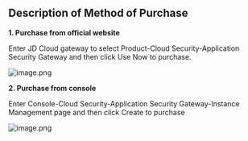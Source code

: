 ## Description of Method of Purchase

**1. Purchase from official website**

Enter JD Cloud gateway to select Product-Cloud Security-Application Security Gateway and then click Use Now to purchase.

![image.png](https://github.com/jdcloudcom/cn/tree/edit/image/AppliAcation-Security-Gateway/bug01.png)

**2. Purchase from console**

Enter Console-Cloud Security-Application Security Gateway-Instance Management page and then click Create to purchase

![image.png](https://github.com/jdcloudcom/cn/tree/edit/image/AppliAcation-Security-Gateway/bug03.png)
